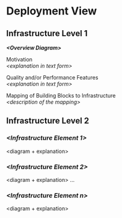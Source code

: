 # Deployment View

## Infrastructure Level 1

**_\<Overview Diagram>_**

Motivation  
_\<explanation in text form>_

Quality and/or Performance Features  
_\<explanation in text form>_

Mapping of Building Blocks to Infrastructure  
_\<description of the mapping>_

## Infrastructure Level 2

### _\<Infrastructure Element 1>_

\<diagram + explanation>

### _\<Infrastructure Element 2>_

\<diagram + explanation>
…

### _\<Infrastructure Element n>_

\<diagram + explanation>
